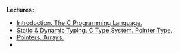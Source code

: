 **Lectures:**
- [Introduction. The C Programming Language.](Introduction.%20The%20C%20Programming%20Language..md)
- [Static & Dynamic Typing. C Type System. Pointer Type.](Static%20&%20Dynamic%20Typing.%20C%20Type%20System.%20Pointer%20Type..md)
- [Pointers. Arrays.](Pointers.%20Arrays..md)
- 